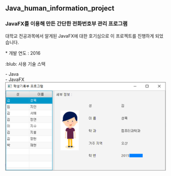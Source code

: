 <h2>Java_human_information_project</h2>

<h3>JavaFX를 이용해 만든 간단한 전화번호부 관리 프로그램</h3>
<p>대학교 전공과목에서 알게된 JavaFX에 대한 호기심으로 이 프로젝트를 진행하게 되었습니다.</p>

<p>* 개발 연도 : 2016</p>

<p> :blub: 사용 기술 스택</p>
- Java <br/>
- JavaFX


<br/>
<img src="https://github.com/ksm1538/projectImagesRepo/blob/main/Java_human_information_project/main.png" />
